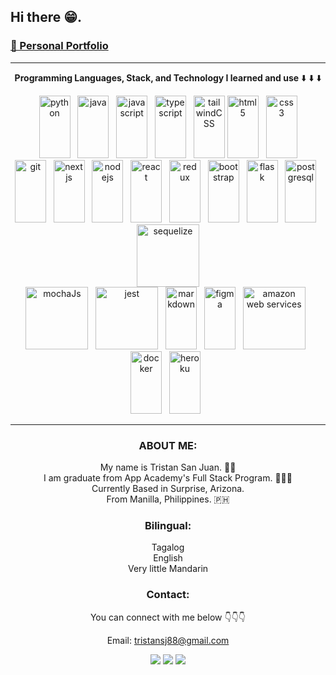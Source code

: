 ## Hi there 😁.

### [💼  Personal Portfolio](https://tristan-88.github.io/)

-----



 <div align="center" justify-content="space-between">

**Programming Languages, Stack, and Technology I learned and use** ⬇️ ⬇️ ⬇️
     
 <div>
<!--         <img src="https://cdn.jsdelivr.net/gh/devicons/devicon/icons/bash/bash-original.svg" height="100" width="50" alt="bash" /> &nbsp; -->
        <img src="https://cdn.jsdelivr.net/gh/devicons/devicon/icons/python/python-original-wordmark.svg" height="100" width="50" alt="python" /> &nbsp;
        <img src="https://cdn.jsdelivr.net/gh/devicons/devicon/icons/java/java-original-wordmark.svg" height="100" width="50" alt="java" /> &nbsp;
        <img src="https://cdn.jsdelivr.net/gh/devicons/devicon/icons/javascript/javascript-original.svg" height="100" width="50" alt="javascript" /> &nbsp;
        <img src="https://cdn.jsdelivr.net/gh/devicons/devicon/icons/typescript/typescript-original.svg" height="100" width="50" alt="typescript" /> &nbsp;
        <img src="https://cdn.jsdelivr.net/gh/devicons/devicon/icons/tailwindcss/tailwindcss-original-wordmark.svg"  height="100" width="50" alt="tailwindCSS" />
        <img src="https://cdn.jsdelivr.net/gh/devicons/devicon/icons/html5/html5-original-wordmark.svg" height="100" width="50" alt="html5" /> &nbsp;
        <img src="https://cdn.jsdelivr.net/gh/devicons/devicon/icons/css3/css3-original-wordmark.svg" height="100" width="50" alt="css3" />
      </div>
      <div>
         <img src="https://cdn.jsdelivr.net/gh/devicons/devicon/icons/git/git-original-wordmark.svg" height="100" width="50" alt="git" /> &nbsp;
         <img src="https://cdn.jsdelivr.net/gh/devicons/devicon/icons/nextjs/nextjs-original.svg"  height="100" width="50" alt="nextjs" /> &nbsp;
        <img src="https://cdn.jsdelivr.net/gh/devicons/devicon/icons/nodejs/nodejs-original.svg" height="100" width="50" alt="nodejs" /> &nbsp;
        <img src="https://cdn.jsdelivr.net/gh/devicons/devicon/icons/react/react-original-wordmark.svg" height="100" width="50" alt="react" /> &nbsp;
        <img src="https://cdn.jsdelivr.net/gh/devicons/devicon/icons/redux/redux-original.svg" height="100" width="50" alt="redux" /> &nbsp;
        <img src="https://cdn.jsdelivr.net/gh/devicons/devicon/icons/bootstrap/bootstrap-plain-wordmark.svg" height="100" width="50" alt="bootstrap" /> &nbsp;
        <img src="https://cdn.jsdelivr.net/gh/devicons/devicon/icons/flask/flask-original-wordmark.svg" height="100" width="50" alt="flask" /> &nbsp;
        <img src="https://cdn.jsdelivr.net/gh/devicons/devicon/icons/postgresql/postgresql-original-wordmark.svg" height="100" width="50" alt="postgresql" /> &nbsp;
        <img src="https://cdn.jsdelivr.net/gh/devicons/devicon/icons/sequelize/sequelize-original-wordmark.svg" height="100" width="100" alt="sequelize" />
      </div>
      <div>
        <img src="https://cdn.jsdelivr.net/gh/devicons/devicon/icons/mocha/mocha-plain.svg" height="100" width="100" alt="mochaJs" /> &nbsp;
        <img src="https://cdn.jsdelivr.net/gh/devicons/devicon/icons/jest/jest-plain.svg" height="100" width="100" alt="jest" /> &nbsp;
        <img src="https://cdn.jsdelivr.net/gh/devicons/devicon/icons/markdown/markdown-original.svg" height="100" width="50" alt="markdown" /> &nbsp;   
<!--         <img src="https://cdn.jsdelivr.net/gh/devicons/devicon/icons/matlab/matlab-original.svg" height="100" width="50" alt="matlab" /> &nbsp; -->
        <img src="https://cdn.jsdelivr.net/gh/devicons/devicon/icons/figma/figma-original.svg" height="100" width="50" alt="figma" /> &nbsp;
        <img src="https://cdn.jsdelivr.net/gh/devicons/devicon/icons/amazonwebservices/amazonwebservices-original-wordmark.svg" height="100" width="100" alt="amazon web services" /> &nbsp;
        <img src="https://cdn.jsdelivr.net/gh/devicons/devicon/icons/docker/docker-original-wordmark.svg" height="100" width="50" alt="docker" /> &nbsp;
        <img src="https://cdn.jsdelivr.net/gh/devicons/devicon/icons/heroku/heroku-original-wordmark.svg" height="100" width="50" alt="heroku" /> &nbsp;
<!--         <img src="https://cdn.jsdelivr.net/gh/devicons/devicon/icons/gatsby/gatsby-original-wordmark.svg" height="100" width="100" alt="gatsby" /> -->
      </div>
    </div>


-------

 <div align="center" justify-content="space-between">

### ABOUT ME:

My name is Tristan San Juan. 🏳️‍🌈\
I am graduate from App Academy's Full Stack Program. 👨🏻‍💻\
Currently Based in Surprise, Arizona.\
From Manilla, Philippines. 🇵🇭

### Bilingual:
Tagalog\
English\
Very little Mandarin




### Contact:
You can connect with me below 👇👇👇

Email: tristansj88@gmail.com



[<img src="https://img.shields.io/badge/GitHub-181717?style=for-the-badge&logo=github&logoColor=black">](https://github.com/tristan-88)
[<img src="https://img.shields.io/badge/LinkedIn-0A66C2?style=for-the-badge&logo=linkedin&logoColor=lightblue">](https://www.linkedin.com/in/tristan-san-juan-75337920b/)
[<img src="https://img.shields.io/badge/AngelList-000000?style=for-the-badge&logo=angellist&logoColor=darkgray">](https://angel.co/u/tristan-san-juan)
> 
> </div>
> <!--
**tristan-88/tristan-88** is a ✨ _special_ ✨ repository because its `README.md` (this file) appears on your GitHub profile.

Here are some ideas to get you started:
https://simpleicons.org/- 


🔭 I’m currently working on ...
- 🌱 I’m currently learning ...
- 👯 I’m looking to collaborate on ...
- 🤔 I’m looking for help with ...
- 💬 Ask me about ...
- 📫 How to reach me: ...
- 😄 Pronouns: ...
- ⚡ Fun fact: ...
-->
